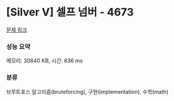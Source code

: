 # [Silver V] 셀프 넘버 - 4673 

[문제 링크](https://www.acmicpc.net/problem/4673) 

### 성능 요약

메모리: 30840 KB, 시간: 636 ms

### 분류

브루트포스 알고리즘(bruteforcing), 구현(implementation), 수학(math)


